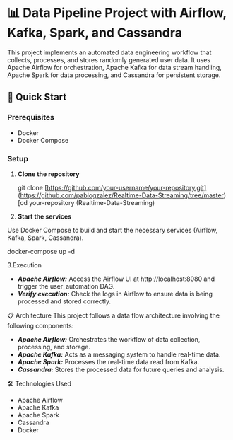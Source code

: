 # 📊 Data Pipeline Project with Airflow, Kafka, Spark, and Cassandra

This project implements an automated data engineering workflow that collects, processes, and stores randomly generated user data. It uses Apache Airflow for orchestration, Apache Kafka for data stream handling, Apache Spark for data processing, and Cassandra for persistent storage.

## 🚀 Quick Start

### Prerequisites

- Docker
- Docker Compose

### Setup

1. **Clone the repository**

   git clone [https://github.com/your-username/your-repository.git] (https://github.com/pablogzalez/Realtime-Data-Streaming/tree/master)
   [cd your-repository (Realtime-Data-Streaming)

2. **Start the services**

  Use Docker Compose to build and start the necessary services (Airflow, Kafka, Spark, Cassandra).

  docker-compose up -d

3.Execution
- ***Apache Airflow:*** Access the Airflow UI at http://localhost:8080 and trigger the user_automation DAG.
- ***Verify execution:*** Check the logs in Airflow to ensure data is being processed and stored correctly.

📋 Architecture
This project follows a data flow architecture involving the following components:

- ***Apache Airflow:*** Orchestrates the workflow of data collection, processing, and storage.
- ***Apache Kafka:*** Acts as a messaging system to handle real-time data.
- ***Apache Spark:*** Processes the real-time data read from Kafka.
- ***Cassandra:*** Stores the processed data for future queries and analysis.

🛠 Technologies Used
- Apache Airflow
- Apache Kafka
- Apache Spark
- Cassandra
- Docker
